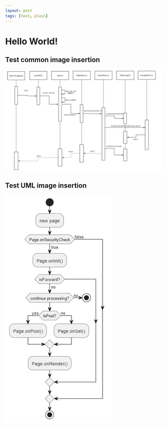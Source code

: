 ```yaml
---
layout: post
tags: [test, plain]
---
```


# Hello World!


## Test common image insertion

![Swimlane Diagram-2](../images/Swimlane%20Diagram-1688706205145.jpg)  


## Test UML image insertion
![pic_1690643130608-3](../images/pic_1690643130608-1690643141647.png)  
